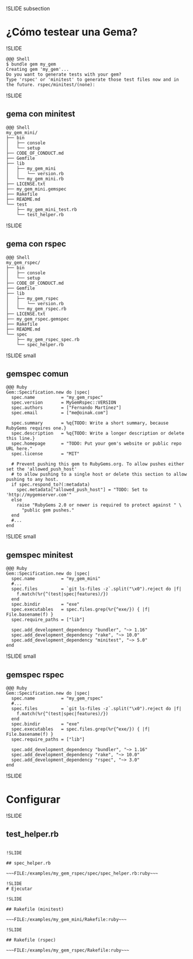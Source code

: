 
!SLIDE subsection
# ¿Cómo testear una Gema?

!SLIDE

    @@@ Shell
    $ bundle gem my_gem
    Creating gem 'my_gem'...
    Do you want to generate tests with your gem?
    Type 'rspec' or 'minitest' to generate those test files now and in
    the future. rspec/minitest/(none):

!SLIDE

## gema con minitest

    @@@ Shell
    my_gem_mini/
    ├── bin
    │   ├── console
    │   └── setup
    ├── CODE_OF_CONDUCT.md
    ├── Gemfile
    ├── lib
    │   ├── my_gem_mini
    │   │   └── version.rb
    │   └── my_gem_mini.rb
    ├── LICENSE.txt
    ├── my_gem_mini.gemspec
    ├── Rakefile
    ├── README.md
    └── test
        ├── my_gem_mini_test.rb
        └── test_helper.rb

!SLIDE

## gema con rspec

    @@@ Shell
    my_gem_rspec/
    ├── bin
    │   ├── console
    │   └── setup
    ├── CODE_OF_CONDUCT.md
    ├── Gemfile
    ├── lib
    │   ├── my_gem_rspec
    │   │   └── version.rb
    │   └── my_gem_rspec.rb
    ├── LICENSE.txt
    ├── my_gem_rspec.gemspec
    ├── Rakefile
    ├── README.md
    └── spec
        ├── my_gem_rspec_spec.rb
        └── spec_helper.rb

!SLIDE small

## gemspec comun

    @@@ Ruby
    Gem::Specification.new do |spec|
      spec.name          = "my_gem_rspec"
      spec.version       = MyGemRspec::VERSION
      spec.authors       = ["Fernando Martínez"]
      spec.email         = ["me@oinak.com"]

      spec.summary       = %q{TODO: Write a short summary, because RubyGems requires one.}
      spec.description   = %q{TODO: Write a longer description or delete this line.}
      spec.homepage      = "TODO: Put your gem's website or public repo URL here."
      spec.license       = "MIT"

      # Prevent pushing this gem to RubyGems.org. To allow pushes either set the 'allowed_push_host'
      # to allow pushing to a single host or delete this section to allow pushing to any host.
      if spec.respond_to?(:metadata)
        spec.metadata["allowed_push_host"] = "TODO: Set to 'http://mygemserver.com'"
      else
        raise "RubyGems 2.0 or newer is required to protect against " \
          "public gem pushes."
      end
      #...
    end


!SLIDE small

## gemspec minitest

    @@@ Ruby
    Gem::Specification.new do |spec|
      spec.name          = "my_gem_mini"
      #...
      spec.files         = `git ls-files -z`.split("\x0").reject do |f|
        f.match(%r{^(test|spec|features)/})
      end
      spec.bindir        = "exe"
      spec.executables   = spec.files.grep(%r{^exe/}) { |f| File.basename(f) }
      spec.require_paths = ["lib"]

      spec.add_development_dependency "bundler", "~> 1.16"
      spec.add_development_dependency "rake", "~> 10.0"
      spec.add_development_dependency "minitest", "~> 5.0"
    end

!SLIDE small

## gemspec rspec

    @@@ Ruby
    Gem::Specification.new do |spec|
      spec.name          = "my_gem_rspec"
      #...
      spec.files         = `git ls-files -z`.split("\x0").reject do |f|
        f.match(%r{^(test|spec|features)/})
      end
      spec.bindir        = "exe"
      spec.executables   = spec.files.grep(%r{^exe/}) { |f| File.basename(f) }
      spec.require_paths = ["lib"]

      spec.add_development_dependency "bundler", "~> 1.16"
      spec.add_development_dependency "rake", "~> 10.0"
      spec.add_development_dependency "rspec", "~> 3.0"
    end


!SLIDE
# Configurar

!SLIDE

## test_helper.rb

~~~FILE:/examples/my_gem_mini/test/test_helper.rb:ruby~~~

!SLIDE

## spec_helper.rb

~~~FILE:/examples/my_gem_rspec/spec/spec_helper.rb:ruby~~~

!SLIDE
# Ejecutar

!SLIDE

## Rakefile (minitest)

~~~FILE:/examples/my_gem_mini/Rakefile:ruby~~~

!SLIDE

## Rakefile (rspec)

~~~FILE:/examples/my_gem_rspec/Rakefile:ruby~~~

